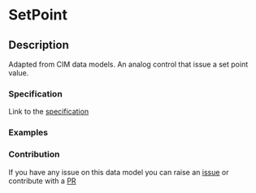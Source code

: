 # SetPoint

## Description 

Adapted from CIM data models. An analog control that issue a set point value.
### Specification

Link to the [specification](https://smart-data-models.github.io/dataModel.EnergyCIM/SetPoint/doc/spec.md)
### Examples
### Contribution

 If you have any issue on this data model you can raise an [issue](https://github.com/smart-data-models/dataModel.EnergyCIM/issues)  or contribute with a [PR](https://github.com/smart-data-models/dataModel.EnergyCIM/pulls)